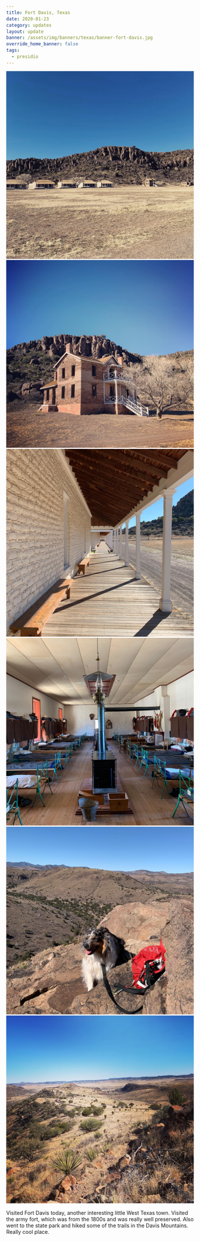 ```yaml
---
title: Fort Davis, Texas
date: 2020-01-23
category: updates
layout: update
banner: /assets/img/banners/texas/banner-fort-davis.jpg
override_home_banner: false
tags:
  - presidio
---
```


<div class="img-slider">
    <img src="/assets/img/updates/texas/fort-davis/fort-davis-1.jpg">
    <img src="/assets/img/updates/texas/fort-davis/fort-davis-2.jpg">
    <img src="/assets/img/updates/texas/fort-davis/fort-davis-3.jpg">
    <img src="/assets/img/updates/texas/fort-davis/fort-davis-4.jpg">
    <img src="/assets/img/updates/texas/fort-davis/fort-davis-5.jpg">
    <img src="/assets/img/updates/texas/fort-davis/fort-davis-6.jpg">
</div>

Visited Fort Davis today, another interesting little West Texas town. Visited the army fort, which was from the 1800s and was really well preserved. Also went to the state park and hiked some of the trails in the Davis Mountains. Really cool place.